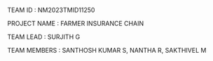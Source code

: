 TEAM ID : NM2023TMID11250

PROJECT NAME : FARMER INSURANCE CHAIN

TEAM LEAD : SURJITH G

TEAM MEMBERS : SANTHOSH KUMAR  S, NANTHA  R, SAKTHIVEL M
